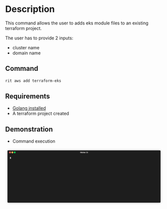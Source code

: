 # Description

This command allows the user to adds eks module files to an existing terraform project.

The user has to provide 2 inputs:
 - cluster name 
 - domain name

## Command

```bash
rit aws add terraform-eks
```

## Requirements

- [Golang installed](https://golang.org/doc/install)
- A terraform project created

## Demonstration

- Command execution

![gif](https://github.com/ZupIT/ritchie-formulas/raw/master/aws/add/terraform-eks/docs/add-terraform-eks.gif)